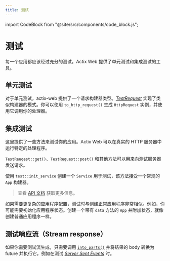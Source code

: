 ```yaml
---
title: 测试
---
```


import CodeBlock from "@site/src/components/code_block.js";

# 测试

每一个应用都应该经过充分的测试。Actix Web 提供了单元测试和集成测试的工具。

## 单元测试

对于单元测试，actix-web 提供了一个请求构建器类型。[_TestRequest_][testrequest] 实现了类似构建器的模式。你可以使用 `to_http_request()` 生成 `HttpRequest` 实例，并使用它调用你的处理器。

<CodeBlock example="testing" file="main.rs" section="unit-tests" />

## 集成测试

这里提供了一些方法来测试你的应用。Actix Web 可以在真实的 HTTP 服务器中运行特定的处理程序。

`TestReuqest::get()`、`TestRequest::post()` 和其他方法可以用来向测试服务器发送请求。

使用 `test::init_service` 创建一个 `Service` 用于测试，该方法接受一个常规的 `App` 构建器。

> 查看 [API 文档][actixdocs] 获取更多信息。

<CodeBlock example="testing" file="integration_one.rs" section="integration-one" />

如果需要更复杂的应用程序配置，测试时与创建正常应用程序非常相似。例如，你可能需要初始化应用程序状态。创建一个带有 `data` 方法的 `App` 并附加状态，就像创建普通应用程序一样。

<CodeBlock example="testing" file="integration_two.rs" section="integration-two" />

## 测试响应流（Stream response）

如果你需要测试流生成，只需要调用 [`into_parts()`][resintoparts] 并将结果的 body 转换为 future 并执行它，例如在测试 [_Server Sent Events_][serversentevents] 时。

<CodeBlock example="testing" file="stream_response.rs" section="stream-response" />

[serversentevents]: https://developer.mozilla.org/en-US/docs/Web/API/Server-sent_events/Using_server-sent_events
[resintoparts]: https://docs.rs/actix-web/4/actix_web/struct.HttpResponse.html#method.into_parts
[actixdocs]: https://docs.rs/actix-web/4/actix_web/test/index.html
[testrequest]: https://docs.rs/actix-web/4/actix_web/test/struct.TestRequest.html
